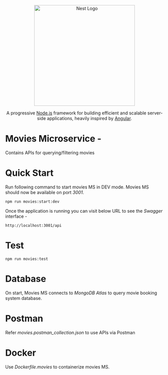 <p align="center">
  <a href="http://nestjs.com/" target="blank"><img src="https://nestjs.com/img/logo_text.svg" width="320" alt="Nest Logo" /></a>
</p>
<p align="center">A progressive <a href="http://nodejs.org" target="blank">Node.js</a> framework for building efficient and scalable server-side applications, heavily inspired by <a href="https://angular.io" target="blank">Angular</a>.</p>


# Movies Microservice -

Contains APIs for querying/filtering movies

# Quick Start

Run following command to start movies MS in DEV mode. Movies MS should now be available on port *_3001_*. 
```
npm run movies:start:dev
```

Once the application is running you can visit below URL to see the *Swagger* interface -  
```
http://localhost:3001/api
```

# Test

```
npm run movies:test
```

# Database 

On start, Movies MS connects to *MongoDB Atlas* to query movie booking system database.

# Postman

Refer *movies.postman_collection.json* to use APIs via Postman

# Docker

Use *Dockerfile.movies* to containerize movies MS.